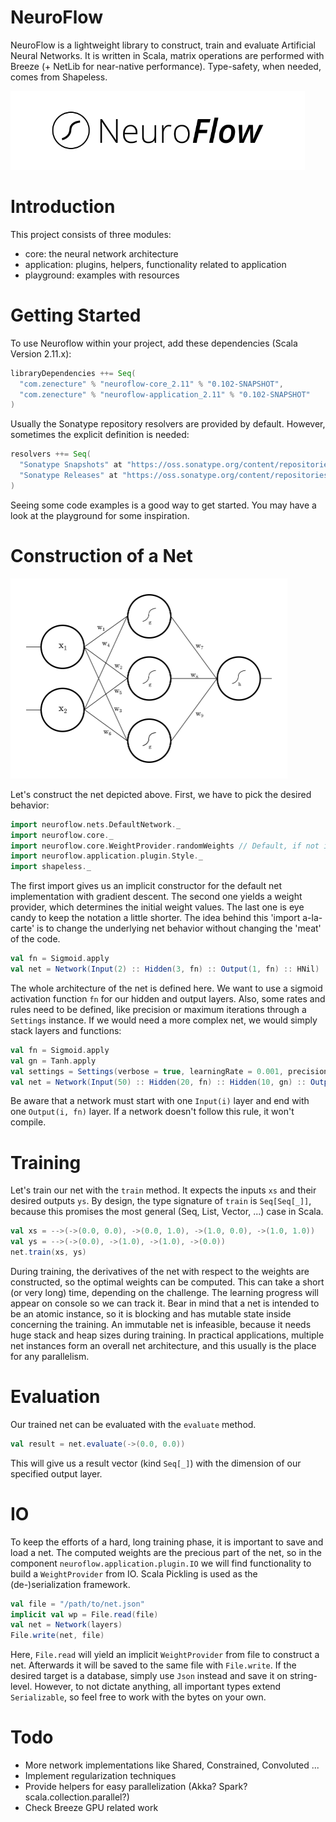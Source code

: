 # NeuroFlow

NeuroFlow is a lightweight library to construct, train and evaluate Artificial Neural Networks.
It is written in Scala, matrix operations are performed with Breeze (+ NetLib for near-native performance).
Type-safety, when needed, comes from Shapeless.

<img src="https://raw.githubusercontent.com/zenecture/zenecture-docs/master/neuroflow/logo.png" width=471 height=126 />

# Introduction

This project consists of three modules:

- core: the neural network architecture
- application: plugins, helpers, functionality related to application
- playground: examples with resources
    
# Getting Started

To use Neuroflow within your project, add these dependencies (Scala Version 2.11.x):

```scala
libraryDependencies ++= Seq(
  "com.zenecture" % "neuroflow-core_2.11" % "0.102-SNAPSHOT",
  "com.zenecture" % "neuroflow-application_2.11" % "0.102-SNAPSHOT"
)
```

Usually the Sonatype repository resolvers are provided by default. However, sometimes the explicit definition is needed:

```scala
resolvers ++= Seq(
  "Sonatype Snapshots" at "https://oss.sonatype.org/content/repositories/snapshots/",
  "Sonatype Releases" at "https://oss.sonatype.org/content/repositories/releases/"
)
```

Seeing some code examples is a good way to get started. 
You may have a look at the playground for some inspiration.

# Construction of a Net  

<img src="https://raw.githubusercontent.com/zenecture/zenecture-docs/master/neuroflow/arch.png" width=443 height=320 />

Let's construct the net depicted above. First, we have to pick the desired behavior:

```scala
import neuroflow.nets.DefaultNetwork._
import neuroflow.core._
import neuroflow.core.WeightProvider.randomWeights // Default, if not imported explicitly like here.
import neuroflow.application.plugin.Style._
import shapeless._
```

The first import gives us an implicit constructor for the default net implementation with gradient descent. 
The second one yields a weight provider, which determines the initial weight values. The last one is eye candy to keep the notation a little shorter. 
The idea behind this 'import a-la-carte' is to change the underlying net behavior without changing the 'meat' of the code.

```scala
val fn = Sigmoid.apply
val net = Network(Input(2) :: Hidden(3, fn) :: Output(1, fn) :: HNil)
```

The whole architecture of the net is defined here. We want to use a sigmoid activation function `fn` for our hidden and output layers. 
Also, some rates and rules need to be defined, like precision or maximum iterations through a `Settings` instance. If we would need a more complex net, we would simply stack layers and functions:

```scala
val fn = Sigmoid.apply
val gn = Tanh.apply
val settings = Settings(verbose = true, learningRate = 0.001, precision = 0.001, maxIterations = 200, regularization = None, approximation = None, specifics = None)
val net = Network(Input(50) :: Hidden(20, fn) :: Hidden(10, gn) :: Output(2, fn) :: HNil, settings)
```

Be aware that a network must start with one `Input(i)` layer and end with one `Output(i, fn)` layer. If a network doesn't follow this rule, it won't compile. 

# Training

Let's train our net with the `train` method. It expects the inputs `xs` and their desired outputs `ys`. By design, the type signature of `train` is `Seq[Seq[_]]`, because this promises the most general (Seq, List, Vector, ...) case in Scala.

```scala
val xs = -->(->(0.0, 0.0), ->(0.0, 1.0), ->(1.0, 0.0), ->(1.0, 1.0))
val ys = -->(->(0.0), ->(1.0), ->(1.0), ->(0.0))
net.train(xs, ys)
```

During training, the derivatives of the net with respect to the weights are constructed, so the optimal weights can be computed. This can take a short (or very long) time, depending on the challenge. The learning progress will appear on console so we can track it. Bear in mind that a net is intended to be an atomic instance, so it is blocking and has mutable state inside concerning the training. An immutable net is infeasible, because it needs huge stack and heap sizes during training. In practical applications, multiple net instances form an overall net architecture, and this usually is the place for any parallelism.

# Evaluation

Our trained net can be evaluated with the `evaluate` method.

```scala
val result = net.evaluate(->(0.0, 0.0))
```

This will give us a result vector (kind `Seq[_]`) with the dimension of our specified output layer.

# IO

To keep the efforts of a hard, long training phase, it is important to save and load a net. The computed weights are the precious part of the net, so in the component `neuroflow.application.plugin.IO` we will find functionality to build a `WeightProvider` from IO. Scala Pickling is used as the (de-)serialization framework.

```scala
val file = "/path/to/net.json"
implicit val wp = File.read(file)
val net = Network(layers)
File.write(net, file)
```

Here, `File.read` will yield an implicit `WeightProvider` from file to construct a net.
Afterwards it will be saved to the same file with `File.write`. If the desired target is a database, simply use `Json` instead and save it on string-level.
However, to not dictate anything, all important types extend `Serializable`, so feel free to work with the bytes on your own.

# Todo

- More network implementations like Shared, Constrained, Convoluted ...
- Implement regularization techniques
- Provide helpers for easy parallelization (Akka? Spark? scala.collection.parallel?)
- Check Breeze GPU related work
